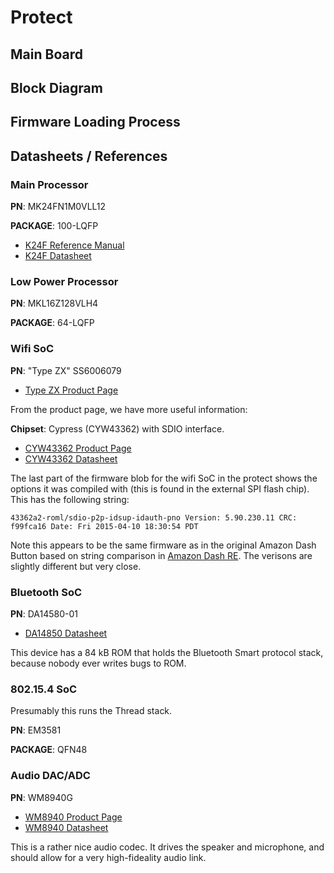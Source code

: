 # Protect #


## Main Board ##


## Block Diagram ##

## Firmware Loading Process ##


## Datasheets / References ##



### Main Processor ###

**PN**: MK24FN1M0VLL12

**PACKAGE**: 100-LQFP

- [K24F Reference Manual](https://www.nxp.com/docs/en/reference-manual/K24P144M120SF5RM.pdf)
- [K24F Datasheet](https://www.nxp.com/docs/en/data-sheet/K24P144M120SF5.pdf)

### Low Power Processor ###

**PN**: MKL16Z128VLH4

**PACKAGE**: 64-LQFP

### Wifi SoC ###

**PN**: "Type ZX" SS6006079

- [Type ZX Product Page](https://wireless.murata.com/eng/type-zx.html)

From the product page, we have more useful information:

**Chipset**: Cypress (CYW43362) with SDIO interface.

- [CYW43362 Product Page](http://www.cypress.com/documentation/datasheets/cyw43362-single-chip-ieee-80211-bgn-macbasebandradio-sdio)
- [CYW43362 Datasheet](http://www.cypress.com/file/363721/download)

The last part of the firmware blob for the wifi SoC in the protect shows the options it was compiled with (this is found in the external SPI flash chip). This has the following string:

```43362a2-roml/sdio-p2p-idsup-idauth-pno Version: 5.90.230.11 CRC: f99fca16 Date: Fri 2015-04-10 18:30:54 PDT```

Note this appears to be the same firmware as in the original Amazon Dash Button based on string comparison in [Amazon Dash RE](https://github.com/dekuNukem/Amazon_Dash_Button). The verisons are slightly different but very close.

 
### Bluetooth SoC ###

**PN**: DA14580-01

- [DA14850 Datasheet](https://support.dialog-semiconductor.com/downloads/DA14580_DS_v3.1.pdf)

This device has a 84 kB ROM that holds the Bluetooth Smart protocol stack, because nobody ever writes bugs to ROM.

### 802.15.4 SoC ###

Presumably this runs the Thread stack.

**PN**: EM3581

**PACKAGE**: QFN48

### Audio DAC/ADC ###

**PN**: WM8940G

- [WM8940 Product Page](https://www.cirrus.com/products/wm8940/)
- [WM8940 Datasheet](https://statics.cirrus.com/pubs/proDatasheet/WM8940_v4.3.pdf)

This is a rather nice audio codec. It drives the speaker and microphone, and should allow for a very high-fideality audio link.